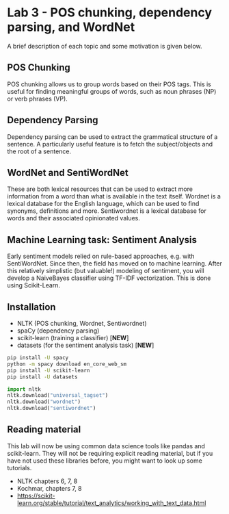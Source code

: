 # Lab 3 - POS chunking, dependency parsing, and WordNet

A brief description of each topic and some motivation is given below.

## POS Chunking

POS chunking allows us to group words based on their POS tags. This is useful for finding meaningful groups of words, such as noun phrases (NP) or verb phrases (VP). 

## Dependency Parsing

Dependency parsing can be used to extract the grammatical structure of a sentence. A particularly useful feature is to fetch the subject/objects and the root of a sentence.

## WordNet and SentiWordNet

These are both lexical resources that can be used to extract more information from a word than what is available in the text itself. Wordnet is a lexical database for the English language, which can be used to find synonyms, definitions and more. Sentiwordnet is a lexical database for words and their associated opinionated values.

## Machine Learning task: Sentiment Analysis

Early sentiment models relied on rule-based approaches, e.g. with SentiWordNet. Since then, the field has moved on to machine learning.
After this relatively simplistic (but valuable!) modeling of sentiment, you will develop a NaiveBayes classifier using TF-IDF vectorization. This is done using Scikit-Learn.

## Installation

- NLTK (POS chunking, Wordnet, Sentiwordnet)
- spaCy (dependency parsing)
- scikit-learn (training a classifier) [**NEW**]
- datasets (for the sentiment analysis task) [**NEW**]

```bash
pip install -U spacy
python -m spacy download en_core_web_sm
pip install -U scikit-learn
pip install -U datasets
```

```python
import nltk
nltk.download("universal_tagset")
nltk.download("wordnet")
nltk.download("sentiwordnet")
```

## Reading material

This lab will now be using common data science tools like pandas and scikit-learn. They will not be requiring explicit reading material, but if you have not used these libraries before, you might want to look up some tutorials.

- NLTK chapters 6, 7, 8
- Kochmar, chapters 7, 8
- <https://scikit-learn.org/stable/tutorial/text_analytics/working_with_text_data.html>